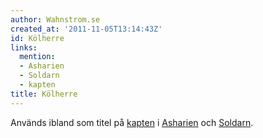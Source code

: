 ```yaml
---
author: Wahnstrom.se
created_at: '2011-11-05T13:14:43Z'
id: Kölherre
links:
  mention:
  - Asharien
  - Soldarn
  - kapten
title: Kölherre
---
```


Används ibland som titel på [kapten] i [Asharien] och [Soldarn].

  [kapten]: kapten
  [Asharien]: Asharien
  [Soldarn]: Soldarn